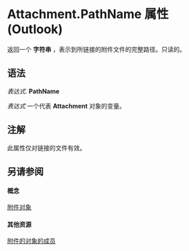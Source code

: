 
# Attachment.PathName 属性 (Outlook)

返回一个 **字符串** ，表示到所链接的附件文件的完整路径。只读的。


## 语法

 _表达式_. **PathName**

 _表达式_ 一个代表 **Attachment** 对象的变量。


## 注解

此属性仅对链接的文件有效。


## 另请参阅


#### 概念


[附件对象](3e11582b-ac90-0948-bc37-506570bb287b.md)
#### 其他资源


[附件的对象的成员](f4870da5-c632-3d18-3038-b64b67777ecc.md)